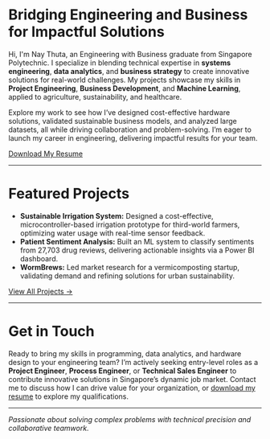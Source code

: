 # **Bridging Engineering and Business for Impactful Solutions**

Hi, I'm Nay Thuta, an Engineering with Business graduate from Singapore Polytechnic. I specialize in blending technical expertise in **systems engineering**, **data analytics**, and **business strategy** to create innovative solutions for real-world challenges. My projects showcase my skills in **Project Engineering**, **Business Development**, and **Machine Learning**, applied to agriculture, sustainability, and healthcare.

Explore my work to see how I’ve designed cost-effective hardware solutions, validated sustainable business models, and analyzed large datasets, all while driving collaboration and problem-solving. I’m eager to launch my career in engineering, delivering impactful results for your team.

[Download My Resume](res/resume.pdf)

---

# **Featured Projects**

- **Sustainable Irrigation System:** Designed a cost-effective, microcontroller-based irrigation prototype for third-world farmers, optimizing water usage with real-time sensor feedback.
- **Patient Sentiment Analysis:** Built an ML system to classify sentiments from 27,703 drug reviews, delivering actionable insights via a Power BI dashboard.
- **WormBrews:** Led market research for a vermicomposting startup, validating demand and refining solutions for urban sustainability.

[View All Projects →](projects.md)

---

# **Get in Touch**

Ready to bring my skills in programming, data analytics, and hardware design to your engineering team? I’m actively seeking entry-level roles as a **Project Engineer**, **Process Engineer**, or **Technical Sales Engineer** to contribute innovative solutions in Singapore’s dynamic job market. Contact me to discuss how I can drive value for your organization, or [download my resume](res/resume.pdf) to explore my qualifications.

---

*Passionate about solving complex problems with technical precision and collaborative teamwork.*